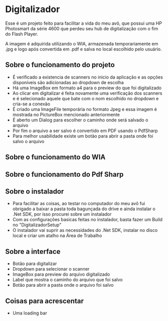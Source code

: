 # Digitalizador

Esse é um projeto feito para facilitar a vida do meu avô, que possui uma HP Photosmart da série 4600 que perdeu seu hub de digitalização com o fim do Flash Player.

A imagem é adquirida utilizando o WIA, armazenada temporariamente em .jpg e logo após convertida em .pdf e salva no local escolhido pelo usuário.

## Sobre o funcionamento do projeto
- É verificado a existencia de scanners no inicio da aplicação e as opções disponíveis são adicionadas ao dropdown de escolha
- Há uma ImageBox em formato a4 para o preview do que foi digitalizado
- Ao clicar em digitalizar é feita novamente uma verificação dos scanners e é selecionado aquele que bate com o nom escolhido no dropdown e cria-se a conexão
- É criado uma ImageFile temporária no formato Jpeg e essa imagem é mostrada no PictureBox mencionado anteriormente
- É aberto um Dialog para escolher o caminho onde será salvado o arquivo
- Por fim o arquivo a ser salvo é convertido em PDF usando o PdfSharp
- Para melhor usabilidade existe um botão para abrir a pasta onde foi salvo o arquivo

## Sobre o funcionamento do WIA

## Sobre o funcionamento do Pdf Sharp

## Sobre o instalador
- Para facilitar as coisas, ao testar no computador do meu avô fui obrigado a baixar a pasta toda bagunçada do drive e ainda instalar o .Net SDK, por isso procurei sobre um instalador
- Com as configurações basicas feitas no instalador, basta fazer um Build no "DigitalizadorSetup"
- O instalador vai suprir as necessidades do .Net SDK, instalar no disco local e criar um atalho na Área de Trabalho

## Sobre a interface
- Botão para digitalizar
- Dropdown para selecionar o scanner
- ImageBox para preview do arquivo digitalizado
- Label que mostra o caminho do arquivo que foi salvo
- Botão para abrir a pasta onde o arquivo foi salvo

## Coisas para acrescentar
- Uma loading bar

